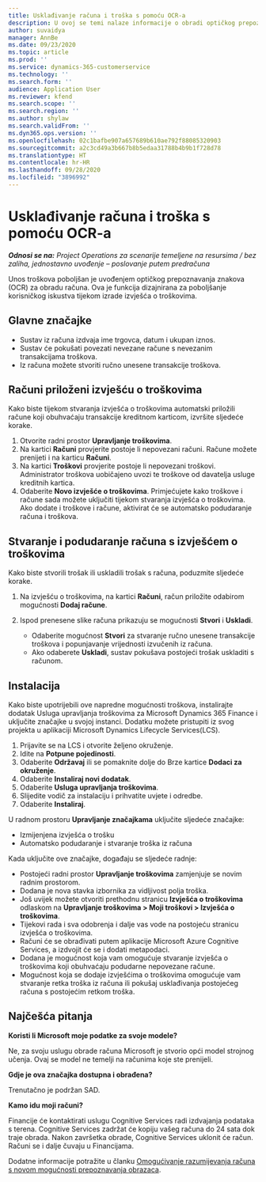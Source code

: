 ```yaml
---
title: Usklađivanje računa i troška s pomoću OCR-a
description: U ovoj se temi nalaze informacije o obradi optičkog prepoznavanja znakova (OCR, optical character recognition) za račune.
author: suvaidya
manager: AnnBe
ms.date: 09/23/2020
ms.topic: article
ms.prod: ''
ms.service: dynamics-365-customerservice
ms.technology: ''
ms.search.form: ''
audience: Application User
ms.reviewer: kfend
ms.search.scope: ''
ms.search.region: ''
ms.author: shylaw
ms.search.validFrom: ''
ms.dyn365.ops.version: ''
ms.openlocfilehash: 02c1bafbe907a657689b610ae792f88085320903
ms.sourcegitcommit: a2c3cd49a3b667b8b5edaa31788b4b9b1f728d78
ms.translationtype: HT
ms.contentlocale: hr-HR
ms.lasthandoff: 09/28/2020
ms.locfileid: "3896992"
---
```

# <a name="match-a-receipt-to-an-expense-using-ocr"></a>Usklađivanje računa i troška s pomoću OCR-a

_**Odnosi se na:** Project Operations za scenarije temeljene na resursima / bez zaliha, jednostavno uvođenje – poslovanje putem predračuna_

Unos troškova poboljšan je uvođenjem optičkog prepoznavanja znakova (OCR) za obradu računa. Ova je funkcija dizajnirana za poboljšanje korisničkog iskustva tijekom izrade izvješća o troškovima.

## <a name="key-features"></a>Glavne značajke

- Sustav iz računa izdvaja ime trgovca, datum i ukupan iznos.
- Sustav će pokušati povezati nevezane račune s nevezanim transakcijama troškova.
- Iz računa možete stvoriti ručno unesene transakcije troškova.

## <a name="attach-receipts-to-an-expense-report"></a>Računi priloženi izvješću o troškovima

Kako biste tijekom stvaranja izvješća o troškovima automatski priložili račune koji obuhvaćaju transakcije kreditnom karticom, izvršite sljedeće korake.

  1. Otvorite radni prostor **Upravljanje troškovima**.
  2. Na kartici **Računi** provjerite postoje li nepovezani računi. Račune možete prenijeti i na karticu **Računi**.
  3. Na kartici **Troškovi** provjerite postoje li nepovezani troškovi. Administrator troškova uobičajeno uvozi te troškove od davatelja usluge kreditnih kartica.
  4. Odaberite **Novo izvješće o troškovima**. Primjećujete kako troškove i račune sada možete uključiti tijekom stvaranja izvješća o troškovima. Ako dodate i troškove i račune, aktivirat će se automatsko podudaranje računa i troškova.

## <a name="create-or-match-receipts-to-an-expense-report"></a>Stvaranje i podudaranje računa s izvješćem o troškovima
Kako biste stvorili trošak ili uskladili trošak s računa, poduzmite sljedeće korake.

  1. Na izvješću o troškovima, na kartici **Računi**, račun priložite odabirom mogućnosti **Dodaj račune**.
  2. Ispod prenesene slike računa prikazuju se mogućnosti **Stvori** i **Uskladi**.

      - Odaberite mogućnost **Stvori** za stvaranje ručno unesene transakcije troškova i popunjavanje vrijednosti izvučenih iz računa.
      - Ako odaberete **Uskladi**, sustav pokušava postojeći trošak uskladiti s računom.

## <a name="installation"></a>Instalacija

Kako biste upotrijebili ove napredne mogućnosti troškova, instalirajte dodatak Usluga upravljanja troškovima za Microsoft Dynamics 365 Finance i uključite značajke u svojoj instanci. Dodatku možete pristupiti iz svog projekta u aplikaciji Microsoft Dynamics Lifecycle Services(LCS).

1. Prijavite se na LCS i otvorite željeno okruženje.
2. Idite na **Potpune pojedinosti**.
3. Odaberite **Održavaj** ili se pomaknite dolje do Brze kartice **Dodaci za okruženje**.
4. Odaberite **Instaliraj novi dodatak**.
5. Odaberite **Usluga upravljanja troškovima**.
6. Slijedite vodič za instalaciju i prihvatite uvjete i odredbe.
7. Odaberite **Instaliraj**.

U radnom prostoru **Upravljanje značajkama** uključite sljedeće značajke:

- Izmijenjena izvješća o trošku
- Automatsko podudaranje i stvaranje troška iz računa

Kada uključite ove značajke, događaju se sljedeće radnje:

- Postojeći radni prostor **Upravljanje troškovima** zamjenjuje se novim radnim prostorom.
- Dodana je nova stavka izbornika za vidljivost polja troška.
- Još uvijek možete otvoriti prethodnu stranicu **Izvješća o troškovima** odlaskom na **Upravljanje troškovima > Moji troškovi > Izvješća o troškovima**.
- Tijekovi rada i sva odobrenja i dalje vas vode na postojeću stranicu izvješća o troškovima.
- Računi će se obrađivati putem aplikacije Microsoft Azure Cognitive Services, a izdvojit će se i dodati metapodaci.
- Dodana je mogućnost koja vam omogućuje stvaranje izvješća o troškovima koji obuhvaćaju podudarne nepovezane račune.
- Mogućnost koja se dodaje izvješćima o troškovima omogućuje vam stvaranje retka troška iz računa ili pokušaj usklađivanja postojećeg računa s postojećim retkom troška.

## <a name="frequently-asked-questions"></a>Najčešća pitanja

**Koristi li Microsoft moje podatke za svoje modele?**

Ne, za svoju uslugu obrade računa Microsoft je stvorio opći model strojnog učenja. Ovaj se model ne temelji na računima koje ste prenijeli.

**Gdje je ova značajka dostupna i obrađena?**

Trenutačno je podržan SAD.

**Kamo idu moji računi?**

Financije će kontaktirati uslugu Cognitive Services radi izdvajanja podataka s terena. Cognitive Services zadržat će kopiju vašeg računa do 24 sata dok traje obrada. Nakon završetka obrade, Cognitive Services uklonit će račun. Računi se i dalje čuvaju u Financijama.

Dodatne informacije potražite u članku [Omogućivanje razumijevanja računa s novom mogućnosti prepoznavanja obrazaca](https://azure.microsoft.com/blog/enable-receipt-understanding-with-form-recognizer-s-new-capability/).
